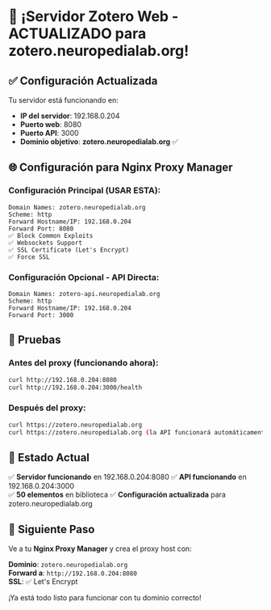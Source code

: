 # 🎉 ¡Servidor Zotero Web - ACTUALIZADO para zotero.neuropedialab.org!

## ✅ Configuración Actualizada

Tu servidor está funcionando en:
- **IP del servidor**: 192.168.0.204
- **Puerto web**: 8080
- **Puerto API**: 3000
- **Dominio objetivo**: **zotero.neuropedialab.org** ✅

## 🌐 Configuración para Nginx Proxy Manager

### Configuración Principal (USAR ESTA):

```
Domain Names: zotero.neuropedialab.org
Scheme: http
Forward Hostname/IP: 192.168.0.204
Forward Port: 8080
✅ Block Common Exploits
✅ Websockets Support
✅ SSL Certificate (Let's Encrypt)
✅ Force SSL
```

### Configuración Opcional - API Directa:
```
Domain Names: zotero-api.neuropedialab.org
Scheme: http  
Forward Hostname/IP: 192.168.0.204
Forward Port: 3000
```

## 🧪 Pruebas

### Antes del proxy (funcionando ahora):
```bash
curl http://192.168.0.204:8080
curl http://192.168.0.204:3000/health
```

### Después del proxy:
```bash 
curl https://zotero.neuropedialab.org
curl https://zotero.neuropedialab.org (la API funcionará automáticamente)
```

## 🚀 Estado Actual

✅ **Servidor funcionando** en 192.168.0.204:8080
✅ **API funcionando** en 192.168.0.204:3000  
✅ **50 elementos** en biblioteca
✅ **Configuración actualizada** para zotero.neuropedialab.org

## 🎯 Siguiente Paso

Ve a tu **Nginx Proxy Manager** y crea el proxy host con:

**Dominio**: `zotero.neuropedialab.org`  
**Forward a**: `http://192.168.0.204:8080`  
**SSL**: ✅ Let's Encrypt

¡Ya está todo listo para funcionar con tu dominio correcto!